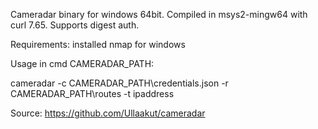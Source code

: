 Cameradar binary for windows 64bit. Compiled in msys2-mingw64 with curl 7.65. Supports digest auth.

Requirements: installed nmap for windows

Usage in cmd CAMERADAR_PATH:

cameradar -c CAMERADAR_PATH\credentials.json -r CAMERADAR_PATH\routes -t ipaddress


Source: https://github.com/Ullaakut/cameradar
